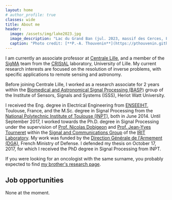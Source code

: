 ```yaml
---
layout: home
# author_profile: true
classes: wide
title: About me
header:
  image: /assets/img/lake2023.jpg
  image_description: "Lac du Grand Ban (jul. 2023, massif des Cerces, France)"
  caption: "Photo credit: [**P.-A. Thouvenin**](https://pthouvenin.github.io)"
---
```


I am currently an associate professor at [Centrale Lille](https://centralelille.fr/), and a member of the [SigMA](https://www.cristal.univ-lille.fr/?rubrique27&eid=30) team from the [CRIStAL](https://www.cristal.univ-lille.fr/) laboratory, University of Lille. My current research interests are focused on the resolution of inverse problems, with specific applications to remote sensing and astronomy.

<!-- About Me -->
Before joining Centrale Lille, I worked as a research associate for 2 years within the [Biomedical and Astronomical Signal Processing (BASP)](https://www.hw.ac.uk/schools/engineering-physical-sciences/institutes/sensors-signals-systems/basp.htm) group of the Institute of Sensors, Signals and
Systems (ISSS), Heriot Watt University.

I received the Eng. degree in Electrical Engineering from [ENSEEIHT](http://www.enseeiht.fr/en/index.html), Toulouse, France, and the M.Sc. degree in Signal Processing from the [National Polytechnic Institute of Toulouse (INPT)](http://www.inp-toulouse.fr/), both in June 2014. Until September 2017, I worked towards the Ph.D. degree in Signal Processing under the supervision of [Prof. Nicolas Dobigeon](http://dobigeon.perso.enseeiht.fr/) and [Prof. Jean-Yves Tourneret](http://tourneret.perso.enseeiht.fr/) within the [Signal and Communications Group](http://sc.enseeiht.fr/) of the [IRIT Laboratory](https://www.irit.fr/?lang=en). My work was funded by the [Direction Générale de l'Armement (DGA)](http://www.defense.gouv.fr/dga), French Ministry of Defense. I defended my thesis on October 17, 2017, for which I received the PhD degree in Signal Processing from INPT.

If you were looking for an oncologist with the same surname, you probably expected to find [my brother's research page](https://www.researchgate.net/profile/Jonathan-Thouvenin-3).

## Job opportunities

None at the moment.
<!-- [PhD position, 20xx-20xx: ...](assets/pdfs/x.pdf) -->
<!-- - [x-year post-doc offer in ...](assets/pdfs/x.pdf)

<div align="middle" style="margin-top: 50px">
  <a href="https://centralelille.fr/"><img class='logo' alt="logo_centrale" src="assets/images/logo_centrale.png" align="bottom" style="width:270px;height:90px;"></a>

  <a href="http://www.cnrs.fr/en"><img class='logo' alt="logo_cnrs" src="assets/images/logo_cnrs.png" align="bottom" style="width:100px;height:100px;"></a>

  <a href="https://www.cristal.univ-lille.fr/en"><img class='logo' alt="logo_cristal" src="assets/images/logo_cristal.png" align="bottom" style="width:260px;height:90px;"></a>

  <a href="https://www.univ-lille.fr/home/"> <img class='logo' alt="logo_Lille1" src="assets/images/logo_ulille.png" align="bottom" style="width:270px;height:90px;"></a>
</div>

<!-- Contact -->
<!-- ## Contact

<table border="0" cellpadding="0" cellspacing="0" width="95%">
  <tbody>
    <tr>
      <td valign="top"> Cité scientifique<br />
        CS 20048<br />
        59651 Villeneuve d'Ascq cedex<br />
        FRANCE.
      </td>
    </tr>
  </tbody>
</table> -->
